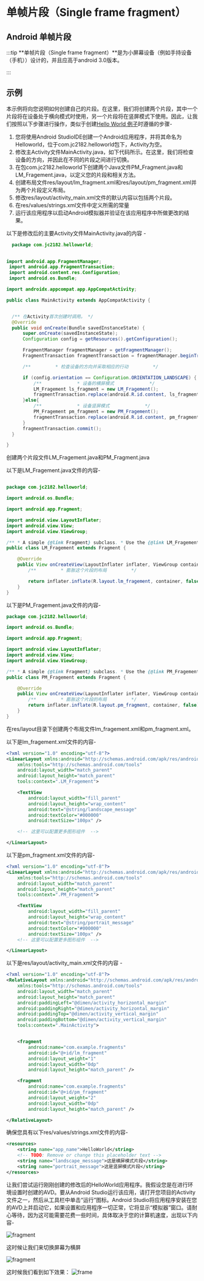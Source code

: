# 单帧片段（Single frame fragment）

## Android 单帧片段
  
:::tip
 **单帧片段（Single frame fragment）**是为小屏幕设备（例如手持设备（手机））设计的，并且应高于android 3.0版本。
  
:::
  
## 示例
  
  本示例将向您说明如何创建自己的片段。在这里，我们将创建两个片段，其中一个片段将在设备处于横向模式时使用，另一个片段将在竖屏模式下使用。因此，让我们按照以下步骤进行操作，类似于创建[Hello World 例子](https://www.jc2182.com/andriod/android-hello-world.html)时遵循的步骤-
  
  1. 您将使用Android StudioIDE创建一个Android应用程序，并将其命名为Helloworld，位于com.jc2182.helloworld包下，Activity为空。
  2. 修改主Activity文件MainActivity.java，如下代码所示。在这里，我们将检查设备的方向，并因此在不同的片段之间进行切换。
  3. 在包com.jc2182.helloworld下创建两个Java文件PM_Fragment.java和LM_Fragement.java，以定义您的片段和相关方法。
  4. 创建布局文件res/layout/lm_fragment.xml和res/layout/pm_fragment.xml并为两个片段定义布局。
  5. 修改res/layout/activity_main.xml文件的默认内容以包括两个片段。
  6. 在res/values/strings.xml文件中定义所需的常量
  7. 运行该应用程序以启动Android模拟器并验证在该应用程序中所做更改的结果。
  
  以下是修改后的主要Activity文件MainActivity.java的内容 -
  
```java
  package com.jc2182.helloworld;
  

import android.app.FragmentManager;
 import android.app.FragmentTransaction;
 import android.content.res.Configuration;
 import android.os.Bundle;

import androidx.appcompat.app.AppCompatActivity;

public class MainActivity extends AppCompatActivity {


  /** 在Activity首次创建时调用。 */
  @Override
  public void onCreate(Bundle savedInstanceState) {
      super.onCreate(savedInstanceState);
      Configuration config = getResources().getConfiguration();

      FragmentManager fragmentManager = getFragmentManager();
      FragmentTransaction fragmentTransaction = fragmentManager.beginTransaction();

      /**         * 检查设备的方向并采取相应的行动         */

      if (config.orientation == Configuration.ORIENTATION_LANDSCAPE) {
          /**             * 设备的横屏模式             */
          LM_Fragement ls_fragment = new LM_Fragement();
          fragmentTransaction.replace(android.R.id.content, ls_fragment);
      }else{
          /**             * 设备竖屏模式             */
          PM_Fragement pm_fragment = new PM_Fragement();
          fragmentTransaction.replace(android.R.id.content, pm_fragment);
      }
      fragmentTransaction.commit();
  }

}

```

创建两个片段文件LM_Fragement.java和PM_Fragment.java

以下是LM_Fragement.java文件的内容-

```java

package com.jc2182.helloworld;

import android.os.Bundle;

import android.app.Fragment;

import android.view.LayoutInflater;
import android.view.View;
import android.view.ViewGroup;

/** * A simple {@link Fragment} subclass. * Use the {@link LM_Fragement#newInstance} factory method to * create an instance of this fragment. */
public class LM_Fragement extends Fragment {

    @Override
    public View onCreateView(LayoutInflater inflater, ViewGroup container, Bundle savedInstanceState) {
        /**         * 膨胀这个片段的布局         */

        return inflater.inflate(R.layout.lm_fragement, container, false);
    }
}
```

以下是PM_Fragement.java文件的内容-

```java
package com.jc2182.helloworld;

import android.os.Bundle;

import android.app.Fragment;

import android.view.LayoutInflater;
import android.view.View;
import android.view.ViewGroup; 

/** * A simple {@link Fragment} subclass. * Use the {@link PM_Fragement#newInstance} factory method to * create an instance of this fragment. */
public class PM_Fragement extends Fragment {

    @Override
    public View onCreateView(LayoutInflater inflater, ViewGroup container, Bundle savedInstanceState) {
        /**         * 膨胀这个片段的布局         */
        return inflater.inflate(R.layout.pm_fragment, container, false);
    }
}
```

在res/layout目录下创建两个布局文件lm_fragement.xml和pm_fragment.xml。

以下是lm_fragement.xml文件的内容-

```xml
<?xml version="1.0" encoding="utf-8"?>
<LinearLayout xmlns:android="http://schemas.android.com/apk/res/android"
    xmlns:tools="http://schemas.android.com/tools"
    android:layout_width="match_parent"
    android:layout_height="match_parent"
    tools:context=".LM_Fragement">

    <TextView
        android:layout_width="fill_parent"
        android:layout_height="wrap_content"
        android:text="@string/landscape_message"
        android:textColor="#000000"
        android:textSize="100px" />

    <!-- 这里可以配置更多图形组件  -->

</LinearLayout>
```

以下是pm_fragment.xml文件的内容-

```xml
<?xml version="1.0" encoding="utf-8"?>
<LinearLayout xmlns:android="http://schemas.android.com/apk/res/android"
    xmlns:tools="http://schemas.android.com/tools"
    android:layout_width="match_parent"
    android:layout_height="match_parent"
    tools:context=".PM_Fragement">

    <TextView
        android:layout_width="fill_parent"
        android:layout_height="wrap_content"
        android:text="@string/portrait_message"
        android:textColor="#000000"
        android:textSize="100px" />
    <!-- 这里可以配置更多图形组件  -->

</LinearLayout>
```

以下是res/layout/activity_main.xml文件的内容 -

```xml
<?xml version="1.0" encoding="utf-8"?>
<RelativeLayout xmlns:android="http://schemas.android.com/apk/res/android"
    xmlns:tools="http://schemas.android.com/tools"
    android:layout_width="match_parent"
    android:layout_height="match_parent"
    android:paddingLeft="@dimen/activity_horizontal_margin"
    android:paddingRight="@dimen/activity_horizontal_margin"
    android:paddingTop="@dimen/activity_vertical_margin"
    android:paddingBottom="@dimen/activity_vertical_margin"
    tools:context=".MainActivity">


    <fragment
        android:name="com.example.fragments"
        android:id="@+id/lm_fragment"
        android:layout_weight="1"
        android:layout_width="0dp"
        android:layout_height="match_parent" />

    <fragment
        android:name="com.example.fragments"
        android:id="@+id/pm_fragment"
        android:layout_weight="2"
        android:layout_width="0dp"
        android:layout_height="match_parent" />

</RelativeLayout>
```

确保您具有以下res/values/strings.xml文件的内容-

```xml
<resources>
    <string name="app_name">HelloWorld</string>
    <!-- TODO: Remove or change this placeholder text -->
    <string name="landscape_message">这是横屏模式片段</string>
    <string name="portrait_message">这是竖屏模式片段</string>
</resources>
```

让我们尝试运行刚刚创建的修改后的HelloWorld应用程序。我假设您是在进行环境设置时创建的AVD。要从Android Studio运行该应用，请打开您项目的Activity文件之一，然后从工具栏中单击“运行”图标。Android Studio将应用程序安装在您的AVD上并启动它，如果设置和应用程序一切正常，它将显示“模拟器”窗口。请耐心等待，因为这可能需要花费一些时间，具体取决于您的计算机速度，出现以下内容-

![fragment](https://www.jc2182.com/images/android/singlefragment1.png)

这时候让我们来切换屏幕为横屏

![fragment](https://www.jc2182.com/images/android/singlefragment2.png)

这时候我们看到如下效果：
![frame](https://www.jc2182.com/images/android/singlefragment3.png)
